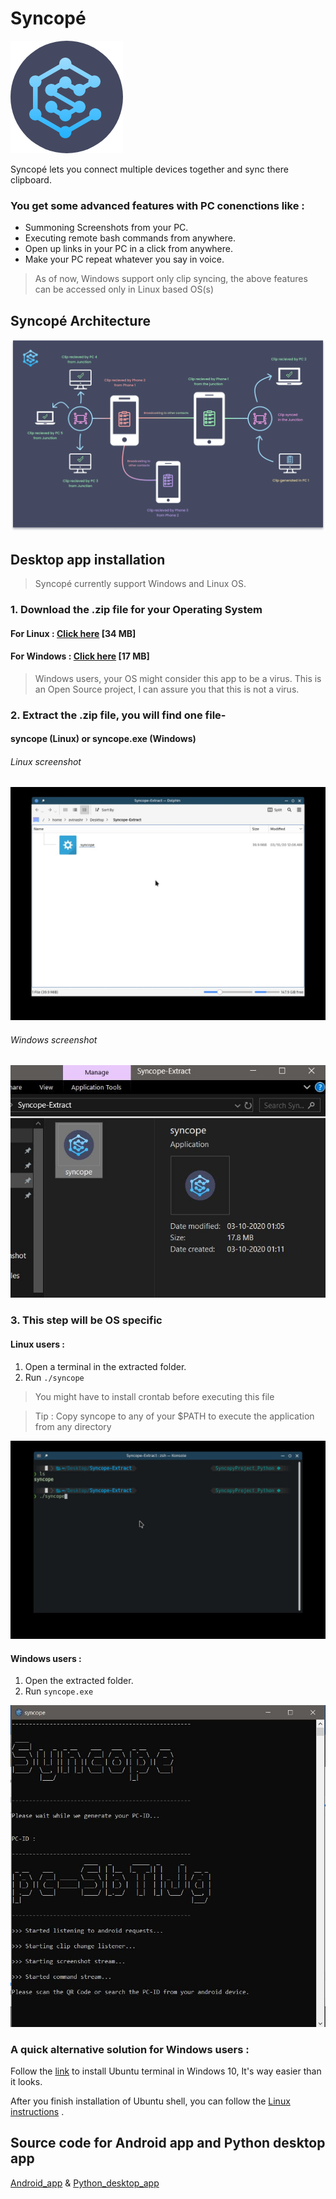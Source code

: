 # Syncopé
![logo](syncopy_logo.png "logo")
 
 
 Syncopé lets you connect multiple devices together and sync there clipboard.

### You get some advanced features with PC conenctions like :

- Summoning Screenshots from your PC.
-  Executing remote bash commands from anywhere.
- Open up links in your PC in a click from anywhere. 
-  Make your PC repeat whatever you say in voice. 



> As of now, Windows support only clip syncing, the above features can be accessed only in Linux based OS(s)

## Syncopé Architecture
![architecture](description.png "plan")


## Desktop app installation

> Syncopé currently support Windows and Linux OS.

###  1. Download the .zip file for your Operating System 

#### For Linux : [Click here](http://www.mediafire.com/file/awx8yls7vj3kbqz/syncope-linux.zip/file "Linux") [34 MB]

#### For Windows : [Click here](http://www.mediafire.com/file/dao9zjgy67re1y0/syncope-windows.rar/file "Windows") [17 MB]

> Windows users, your OS might consider this app to be a virus. This is an Open Source project, I can assure you that this is not a virus.

### 2. Extract the .zip file, you will find one file-
#### syncope (Linux) or syncope.exe (Windows)

###### Linux screenshot
![Linux screenshot](folder_linux.jpg "Linux screenshot")

###### Windows screenshot
![Windows screenshot](folder_windows.jpg "Windows screenshot")


### 3. This step will be OS specific
#### Linux users : 
1. Open a terminal in the extracted folder.
2. Run `./syncope` 

> You might have to install crontab before executing this file 

>Tip : Copy syncope to any of your $PATH to execute the application from any directory
 
![Terminal  Linux](terminal1.jpg "Terminal  Linux")

#### Windows users : 
1. Open the extracted folder.
2. Run `syncope.exe` 

![Terminal  Windows](windows_terminal.jpg "Terminal  Linux")

### A quick alternative solution for Windows users :
Follow the [link](https://ubuntu.com/tutorials/ubuntu-on-windows#1-overview "link") to install Ubuntu terminal in Windows 10, It's way easier than it looks.

After you finish installation of Ubuntu shell, you can follow the [Linux instructions](https://github.com/Ravenking7675/Syncopy/blob/master/README.md#desktop-app-installation "Linux instructions") .

## Source code for Android app and Python desktop app
[Android_app](https://github.com/Ravenking7675/Syncopy-App "Android app") & 
[Python_desktop_app](https://github.com/Ravenking7675/Syncopy-Python "Python desktop app")
